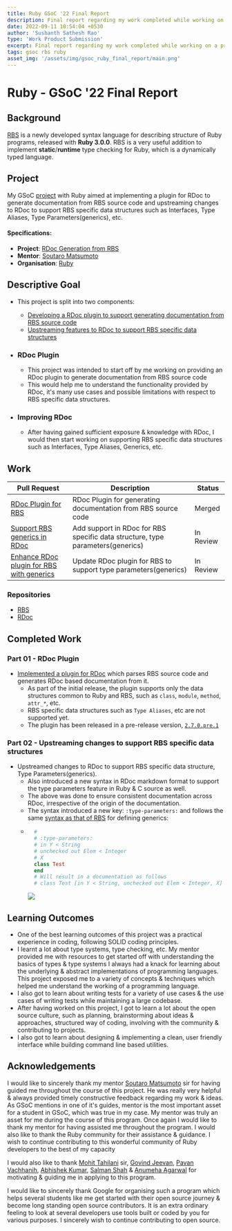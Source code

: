 ```yaml
---
title: Ruby GSoC '22 Final Report
description: Final report regarding my work completed while working on a project with Ruby during the period of GSoC '22
date: 2022-09-11 10:54:04 +0530
author: 'Sushanth Sathesh Rao'
type: 'Work Product Submission'
excerpt: Final report regarding my work completed while working on a project with Ruby during the period of GSoC '22
tags: gsoc rbs ruby
asset_img: '/assets/img/gsoc_ruby_final_report/main.png'
---
```

# Ruby - GSoC '22 Final Report

## Background
[RBS](https://github.com/ruby/rbs) is a newly developed syntax language for describing structure of Ruby programs, released with **Ruby 3.0.0**. RBS is a very useful addition to implement __static__/__runtime__ type checking for Ruby, which is a dynamically typed language.

## Project
My GSoC [project](https://summerofcode.withgoogle.com/programs/2022/projects/1wSHVbTn) with Ruby aimed at implementing a plugin for RDoc to generate documentation from RBS source code and upstreaming changes to RDoc to support RBS specific data structures such as Interfaces, Type Aliases, Type Parameters(generics), etc.

#### Specifications:
* __Project__: [RDoc Generation from RBS](https://summerofcode.withgoogle.com/programs/2022/projects/1wSHVbTn)
* __Mentor__: [Soutaro Matsumoto](https://github.com/soutaro)
* __Organisation__: [Ruby](https://summerofcode.withgoogle.com/programs/2022/organizations/ruby)

## Descriptive Goal

* This project is split into two components:
  * [Developing a RDoc plugin to support generating documentation from RBS source code](#RDoc-Plugin)
  * [Upstreaming features to RDoc to support RBS specific data structures](#Improving-RDoc)

* ### RDoc Plugin
  * This project was intended to start off by me working on providing an RDoc plugin to generate documentation from RBS source code
  * This would help me to understand the functionality provided by RDoc, it's many use cases and possible limitations with respect to RBS specific data structures.

* ### Improving RDoc
  * After having gained sufficient exposure & knowledge with RDoc, I would then start working on supporting RBS specific data structures such as Interfaces, Type Aliases, Generics, etc.

## Work
| Pull Request | Description | Status |
| -------- | -------- | -------- |
| [RDoc Plugin for RBS](https://github.com/ruby/rbs/pull/1048)     | RDoc Plugin for generating documentation from RBS source code     | Merged     |
| [Support RBS generics in RDoc](https://github.com/ruby/rdoc/pull/925) | Add support in RDoc for RBS specific data structure, type parameters(generics) | In Review |
| [Enhance RDoc plugin for RBS with generics](https://github.com/ruby/rbs/pull/1105) | Update RDoc plugin for RBS to support type parameters(generics) | In Review |

### Repositories

* [RBS](https://github.com/ruby/rbs)
* [RDoc](https://github.com/ruby/rdoc)

## Completed Work

### Part 01 - RDoc Plugin

* [Implemented a plugin for RDoc](https://github.com/ruby/rbs/pull/1048) which parses RBS source code and generates RDoc based documentation from it.
    * As part of the initial release, the plugin supports only the data structures common to Ruby and RBS, such as `class`, `module`, `method`, `attr_*`, etc.
    * RBS specific data structures such as `Type Aliases`, etc are not supported yet.
    * The plugin has been released in a pre-release version, [`2.7.0.pre.1`](https://rubygems.org/gems/rbs/versions/2.7.0.pre.1)

### Part 02 - Upstreaming changes to support RBS specific data structures
* Upstreamed changes to RDoc to support RBS specific data structure, Type Parameters(generics).
    * Also introduced a new syntax in RDoc markdown format to support the type parameters feature in Ruby & C source as well.
    * The above was done to ensure consistent documentation across RDoc, irrespective of the origin of the documentation.
    * The syntax introduced a new key: `:type-parameters:` and follows the same [syntax as that of RBS](https://github.com/ruby/rbs/blob/master/docs/syntax.md#generics) for defining generics:
    * ```ruby
        #
        # :type-parameters:
        # in Y < String
        # unchecked out Elem < Integer
        # X
        class Test
        end
        # Will result in a documentation as follows
        # class Test [in Y < String, unchecked out Elem < Integer, X]
      ```
      ![](https://i.imgur.com/0DFPybh.png)


## Learning Outcomes

* One of the best learning outcomes of this project was a practical experience in coding, following SOLID coding principles.
* I learnt a lot about type systems, type checking, etc. My mentor provided me with resources to get started off with understanding the basics of types & type systems I always had a knack for learning about the underlying & abstract implementations of programming languages. This project exposed me to a variety of concepts & techniques which helped me understand the working of a programming language.
* I also got to learn about writing tests for a variety of use cases & the use cases of writing tests while maintaining a large codebase.
* After having worked on this project, I got to learn a lot about the open source culture, such as planning, brainstorming about ideas & approaches, structured way of coding, involving with the community & contributing to projects.
* I also got to learn about designing & implementing a clean, user friendly interface while building command line based utilities.

## Acknowledgements

I would like to sincerely thank my mentor [Soutaro Matsumoto](https://github.com/soutaro) sir for having guided me throughout the course of this project. He was really very helpful & always provided timely constructive feedback regarding my work & ideas. As GSoC mentions in one of it's guides, mentor is the most important asset for a student in GSoC, which was true in my case. My mentor was truly an asset for me during the course of this program. Once again I would like to thank my mentor for having assisted me throughout the program. I would also like to thank the Ruby community for their assistance & guidance. I wish to continue contributing to this wonderful community of Ruby developers to the best of my capacity

I would also like to thank [Mohit Tahilani](https://github.com/mohittahiliani) sir, [Govind Jeevan](https://github.com/govindjeevan), [Pavan Vachhanih](https://github.com/vachhanihpavan), [Abhishek Kumar](https://github.com/abhishekkumar2718), [Salman Shah](https://github.com/mohittahiliani) & [Anumeha Agarwal](https://github.com/anumehaagrawal) for motivating & guiding me in applying to this program.

I would like to sincerely thank Google for organising such a program which helps several students like me get started with their open source journey & become long standing open source contributors. It is an extra ordinary feeling to look at several developers use tools built or coded by you for various purposes. I sincerely wish to continue contributing to open source.
